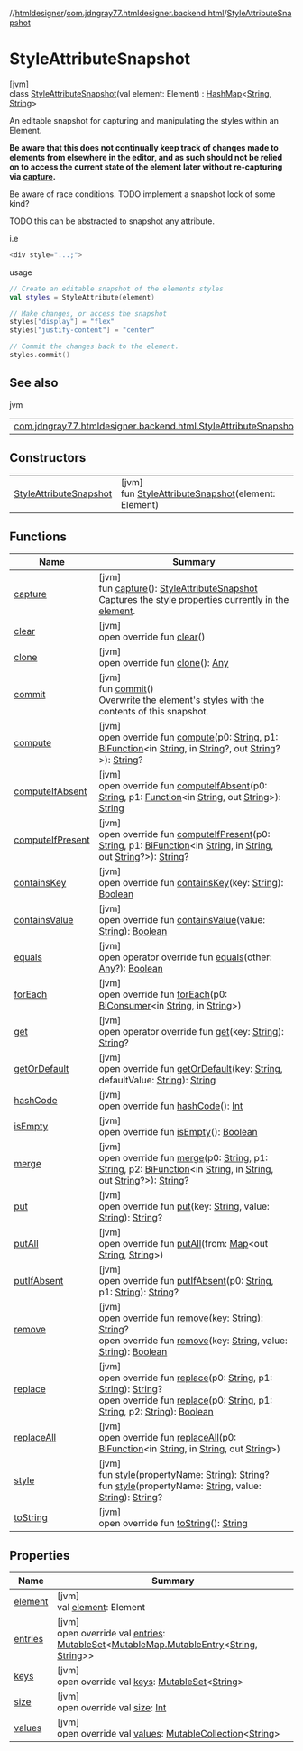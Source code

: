 //[htmldesigner](../../../index.md)/[com.jdngray77.htmldesigner.backend.html](../index.md)/[StyleAttributeSnapshot](index.md)

# StyleAttributeSnapshot

[jvm]\
class [StyleAttributeSnapshot](index.md)(val element: Element) : [HashMap](https://docs.oracle.com/javase/8/docs/api/java/util/HashMap.html)&lt;[String](https://kotlinlang.org/api/latest/jvm/stdlib/kotlin/-string/index.html), [String](https://kotlinlang.org/api/latest/jvm/stdlib/kotlin/-string/index.html)&gt; 

An editable snapshot for capturing and manipulating the styles within an Element.

**Be aware that this does not continually keep track of changes made to elements from elsewhere in the editor, and as such should not be relied on to access the current state of the element later without re-capturing via** [**capture**](capture.md)**.**

Be aware of race conditions. TODO implement a snapshot lock of some kind?

TODO this can be abstracted to snapshot any attribute.

i.e

```kotlin
<div style="...;">
```

usage

```kotlin
// Create an editable snapshot of the elements styles
val styles = StyleAttribute(element)

// Make changes, or access the snapshot
styles["display"] = "flex"
styles["justify-content"] = "center"

// Commit the changes back to the element.
styles.commit()
```

## See also

jvm

| | |
|---|---|
| [com.jdngray77.htmldesigner.backend.html.StyleAttributeSnapshot](commit.md) |  |

## Constructors

| | |
|---|---|
| [StyleAttributeSnapshot](-style-attribute-snapshot.md) | [jvm]<br>fun [StyleAttributeSnapshot](-style-attribute-snapshot.md)(element: Element) |

## Functions

| Name | Summary |
|---|---|
| [capture](capture.md) | [jvm]<br>fun [capture](capture.md)(): [StyleAttributeSnapshot](index.md)<br>Captures the style properties currently in the [element](element.md). |
| [clear](../../com.jdngray77.htmldesigner.frontend.controls/-flex-justify/index.md#-257373230%2FFunctions%2F-1216412040) | [jvm]<br>open override fun [clear](../../com.jdngray77.htmldesigner.frontend.controls/-flex-justify/index.md#-257373230%2FFunctions%2F-1216412040)() |
| [clone](../../com.jdngray77.htmldesigner.frontend.controls/-flex-justify/index.md#703051458%2FFunctions%2F-1216412040) | [jvm]<br>open override fun [clone](../../com.jdngray77.htmldesigner.frontend.controls/-flex-justify/index.md#703051458%2FFunctions%2F-1216412040)(): [Any](https://kotlinlang.org/api/latest/jvm/stdlib/kotlin/-any/index.html) |
| [commit](commit.md) | [jvm]<br>fun [commit](commit.md)()<br>Overwrite the element's styles with the contents of this snapshot. |
| [compute](../../com.jdngray77.htmldesigner.frontend.controls/-flex-justify/index.md#30197662%2FFunctions%2F-1216412040) | [jvm]<br>open override fun [compute](../../com.jdngray77.htmldesigner.frontend.controls/-flex-justify/index.md#30197662%2FFunctions%2F-1216412040)(p0: [String](https://kotlinlang.org/api/latest/jvm/stdlib/kotlin/-string/index.html), p1: [BiFunction](https://docs.oracle.com/javase/8/docs/api/java/util/function/BiFunction.html)&lt;in [String](https://kotlinlang.org/api/latest/jvm/stdlib/kotlin/-string/index.html), in [String](https://kotlinlang.org/api/latest/jvm/stdlib/kotlin/-string/index.html)?, out [String](https://kotlinlang.org/api/latest/jvm/stdlib/kotlin/-string/index.html)?&gt;): [String](https://kotlinlang.org/api/latest/jvm/stdlib/kotlin/-string/index.html)? |
| [computeIfAbsent](../../com.jdngray77.htmldesigner.frontend.controls/-flex-justify/index.md#-1886325805%2FFunctions%2F-1216412040) | [jvm]<br>open override fun [computeIfAbsent](../../com.jdngray77.htmldesigner.frontend.controls/-flex-justify/index.md#-1886325805%2FFunctions%2F-1216412040)(p0: [String](https://kotlinlang.org/api/latest/jvm/stdlib/kotlin/-string/index.html), p1: [Function](https://docs.oracle.com/javase/8/docs/api/java/util/function/Function.html)&lt;in [String](https://kotlinlang.org/api/latest/jvm/stdlib/kotlin/-string/index.html), out [String](https://kotlinlang.org/api/latest/jvm/stdlib/kotlin/-string/index.html)&gt;): [String](https://kotlinlang.org/api/latest/jvm/stdlib/kotlin/-string/index.html) |
| [computeIfPresent](../../com.jdngray77.htmldesigner.frontend.controls/-flex-justify/index.md#813458873%2FFunctions%2F-1216412040) | [jvm]<br>open override fun [computeIfPresent](../../com.jdngray77.htmldesigner.frontend.controls/-flex-justify/index.md#813458873%2FFunctions%2F-1216412040)(p0: [String](https://kotlinlang.org/api/latest/jvm/stdlib/kotlin/-string/index.html), p1: [BiFunction](https://docs.oracle.com/javase/8/docs/api/java/util/function/BiFunction.html)&lt;in [String](https://kotlinlang.org/api/latest/jvm/stdlib/kotlin/-string/index.html), in [String](https://kotlinlang.org/api/latest/jvm/stdlib/kotlin/-string/index.html), out [String](https://kotlinlang.org/api/latest/jvm/stdlib/kotlin/-string/index.html)?&gt;): [String](https://kotlinlang.org/api/latest/jvm/stdlib/kotlin/-string/index.html)? |
| [containsKey](../../com.jdngray77.htmldesigner.frontend.controls/-flex-justify/index.md#-894265563%2FFunctions%2F-1216412040) | [jvm]<br>open override fun [containsKey](../../com.jdngray77.htmldesigner.frontend.controls/-flex-justify/index.md#-894265563%2FFunctions%2F-1216412040)(key: [String](https://kotlinlang.org/api/latest/jvm/stdlib/kotlin/-string/index.html)): [Boolean](https://kotlinlang.org/api/latest/jvm/stdlib/kotlin/-boolean/index.html) |
| [containsValue](../../com.jdngray77.htmldesigner.frontend.controls/-flex-justify/index.md#1119568119%2FFunctions%2F-1216412040) | [jvm]<br>open override fun [containsValue](../../com.jdngray77.htmldesigner.frontend.controls/-flex-justify/index.md#1119568119%2FFunctions%2F-1216412040)(value: [String](https://kotlinlang.org/api/latest/jvm/stdlib/kotlin/-string/index.html)): [Boolean](https://kotlinlang.org/api/latest/jvm/stdlib/kotlin/-boolean/index.html) |
| [equals](../../com.jdngray77.htmldesigner.frontend.controls/-flex-justify/index.md#208304826%2FFunctions%2F-1216412040) | [jvm]<br>open operator override fun [equals](../../com.jdngray77.htmldesigner.frontend.controls/-flex-justify/index.md#208304826%2FFunctions%2F-1216412040)(other: [Any](https://kotlinlang.org/api/latest/jvm/stdlib/kotlin/-any/index.html)?): [Boolean](https://kotlinlang.org/api/latest/jvm/stdlib/kotlin/-boolean/index.html) |
| [forEach](../../com.jdngray77.htmldesigner.frontend.controls/-flex-justify/index.md#674821664%2FFunctions%2F-1216412040) | [jvm]<br>open override fun [forEach](../../com.jdngray77.htmldesigner.frontend.controls/-flex-justify/index.md#674821664%2FFunctions%2F-1216412040)(p0: [BiConsumer](https://docs.oracle.com/javase/8/docs/api/java/util/function/BiConsumer.html)&lt;in [String](https://kotlinlang.org/api/latest/jvm/stdlib/kotlin/-string/index.html), in [String](https://kotlinlang.org/api/latest/jvm/stdlib/kotlin/-string/index.html)&gt;) |
| [get](../../com.jdngray77.htmldesigner.frontend.controls/-flex-justify/index.md#829398075%2FFunctions%2F-1216412040) | [jvm]<br>open operator override fun [get](../../com.jdngray77.htmldesigner.frontend.controls/-flex-justify/index.md#829398075%2FFunctions%2F-1216412040)(key: [String](https://kotlinlang.org/api/latest/jvm/stdlib/kotlin/-string/index.html)): [String](https://kotlinlang.org/api/latest/jvm/stdlib/kotlin/-string/index.html)? |
| [getOrDefault](../../com.jdngray77.htmldesigner.frontend.controls/-flex-justify/index.md#-1129959818%2FFunctions%2F-1216412040) | [jvm]<br>open override fun [getOrDefault](../../com.jdngray77.htmldesigner.frontend.controls/-flex-justify/index.md#-1129959818%2FFunctions%2F-1216412040)(key: [String](https://kotlinlang.org/api/latest/jvm/stdlib/kotlin/-string/index.html), defaultValue: [String](https://kotlinlang.org/api/latest/jvm/stdlib/kotlin/-string/index.html)): [String](https://kotlinlang.org/api/latest/jvm/stdlib/kotlin/-string/index.html) |
| [hashCode](../../com.jdngray77.htmldesigner.frontend.controls/-flex-justify/index.md#612619500%2FFunctions%2F-1216412040) | [jvm]<br>open override fun [hashCode](../../com.jdngray77.htmldesigner.frontend.controls/-flex-justify/index.md#612619500%2FFunctions%2F-1216412040)(): [Int](https://kotlinlang.org/api/latest/jvm/stdlib/kotlin/-int/index.html) |
| [isEmpty](../../com.jdngray77.htmldesigner.frontend.controls/-flex-justify/index.md#360261660%2FFunctions%2F-1216412040) | [jvm]<br>open override fun [isEmpty](../../com.jdngray77.htmldesigner.frontend.controls/-flex-justify/index.md#360261660%2FFunctions%2F-1216412040)(): [Boolean](https://kotlinlang.org/api/latest/jvm/stdlib/kotlin/-boolean/index.html) |
| [merge](../../com.jdngray77.htmldesigner.frontend.controls/-flex-justify/index.md#915730475%2FFunctions%2F-1216412040) | [jvm]<br>open override fun [merge](../../com.jdngray77.htmldesigner.frontend.controls/-flex-justify/index.md#915730475%2FFunctions%2F-1216412040)(p0: [String](https://kotlinlang.org/api/latest/jvm/stdlib/kotlin/-string/index.html), p1: [String](https://kotlinlang.org/api/latest/jvm/stdlib/kotlin/-string/index.html), p2: [BiFunction](https://docs.oracle.com/javase/8/docs/api/java/util/function/BiFunction.html)&lt;in [String](https://kotlinlang.org/api/latest/jvm/stdlib/kotlin/-string/index.html), in [String](https://kotlinlang.org/api/latest/jvm/stdlib/kotlin/-string/index.html), out [String](https://kotlinlang.org/api/latest/jvm/stdlib/kotlin/-string/index.html)?&gt;): [String](https://kotlinlang.org/api/latest/jvm/stdlib/kotlin/-string/index.html)? |
| [put](../../com.jdngray77.htmldesigner.frontend.controls/-flex-justify/index.md#-1811651815%2FFunctions%2F-1216412040) | [jvm]<br>open override fun [put](../../com.jdngray77.htmldesigner.frontend.controls/-flex-justify/index.md#-1811651815%2FFunctions%2F-1216412040)(key: [String](https://kotlinlang.org/api/latest/jvm/stdlib/kotlin/-string/index.html), value: [String](https://kotlinlang.org/api/latest/jvm/stdlib/kotlin/-string/index.html)): [String](https://kotlinlang.org/api/latest/jvm/stdlib/kotlin/-string/index.html)? |
| [putAll](../../com.jdngray77.htmldesigner.frontend.controls/-flex-justify/index.md#1902894919%2FFunctions%2F-1216412040) | [jvm]<br>open override fun [putAll](../../com.jdngray77.htmldesigner.frontend.controls/-flex-justify/index.md#1902894919%2FFunctions%2F-1216412040)(from: [Map](https://kotlinlang.org/api/latest/jvm/stdlib/kotlin.collections/-map/index.html)&lt;out [String](https://kotlinlang.org/api/latest/jvm/stdlib/kotlin/-string/index.html), [String](https://kotlinlang.org/api/latest/jvm/stdlib/kotlin/-string/index.html)&gt;) |
| [putIfAbsent](../../com.jdngray77.htmldesigner.frontend.controls/-flex-justify/index.md#1060937199%2FFunctions%2F-1216412040) | [jvm]<br>open override fun [putIfAbsent](../../com.jdngray77.htmldesigner.frontend.controls/-flex-justify/index.md#1060937199%2FFunctions%2F-1216412040)(p0: [String](https://kotlinlang.org/api/latest/jvm/stdlib/kotlin/-string/index.html), p1: [String](https://kotlinlang.org/api/latest/jvm/stdlib/kotlin/-string/index.html)): [String](https://kotlinlang.org/api/latest/jvm/stdlib/kotlin/-string/index.html)? |
| [remove](../../com.jdngray77.htmldesigner.frontend.controls/-flex-justify/index.md#1413709869%2FFunctions%2F-1216412040) | [jvm]<br>open override fun [remove](../../com.jdngray77.htmldesigner.frontend.controls/-flex-justify/index.md#1413709869%2FFunctions%2F-1216412040)(key: [String](https://kotlinlang.org/api/latest/jvm/stdlib/kotlin/-string/index.html)): [String](https://kotlinlang.org/api/latest/jvm/stdlib/kotlin/-string/index.html)?<br>open override fun [remove](../../com.jdngray77.htmldesigner.frontend.controls/-flex-justify/index.md#881495634%2FFunctions%2F-1216412040)(key: [String](https://kotlinlang.org/api/latest/jvm/stdlib/kotlin/-string/index.html), value: [String](https://kotlinlang.org/api/latest/jvm/stdlib/kotlin/-string/index.html)): [Boolean](https://kotlinlang.org/api/latest/jvm/stdlib/kotlin/-boolean/index.html) |
| [replace](../../com.jdngray77.htmldesigner.frontend.controls/-flex-justify/index.md#-955131074%2FFunctions%2F-1216412040) | [jvm]<br>open override fun [replace](../../com.jdngray77.htmldesigner.frontend.controls/-flex-justify/index.md#-955131074%2FFunctions%2F-1216412040)(p0: [String](https://kotlinlang.org/api/latest/jvm/stdlib/kotlin/-string/index.html), p1: [String](https://kotlinlang.org/api/latest/jvm/stdlib/kotlin/-string/index.html)): [String](https://kotlinlang.org/api/latest/jvm/stdlib/kotlin/-string/index.html)?<br>open override fun [replace](../../com.jdngray77.htmldesigner.frontend.controls/-flex-justify/index.md#-1657817181%2FFunctions%2F-1216412040)(p0: [String](https://kotlinlang.org/api/latest/jvm/stdlib/kotlin/-string/index.html), p1: [String](https://kotlinlang.org/api/latest/jvm/stdlib/kotlin/-string/index.html), p2: [String](https://kotlinlang.org/api/latest/jvm/stdlib/kotlin/-string/index.html)): [Boolean](https://kotlinlang.org/api/latest/jvm/stdlib/kotlin/-boolean/index.html) |
| [replaceAll](../../com.jdngray77.htmldesigner.frontend.controls/-flex-justify/index.md#2105050701%2FFunctions%2F-1216412040) | [jvm]<br>open override fun [replaceAll](../../com.jdngray77.htmldesigner.frontend.controls/-flex-justify/index.md#2105050701%2FFunctions%2F-1216412040)(p0: [BiFunction](https://docs.oracle.com/javase/8/docs/api/java/util/function/BiFunction.html)&lt;in [String](https://kotlinlang.org/api/latest/jvm/stdlib/kotlin/-string/index.html), in [String](https://kotlinlang.org/api/latest/jvm/stdlib/kotlin/-string/index.html), out [String](https://kotlinlang.org/api/latest/jvm/stdlib/kotlin/-string/index.html)&gt;) |
| [style](style.md) | [jvm]<br>fun [style](style.md)(propertyName: [String](https://kotlinlang.org/api/latest/jvm/stdlib/kotlin/-string/index.html)): [String](https://kotlinlang.org/api/latest/jvm/stdlib/kotlin/-string/index.html)?<br>fun [style](style.md)(propertyName: [String](https://kotlinlang.org/api/latest/jvm/stdlib/kotlin/-string/index.html), value: [String](https://kotlinlang.org/api/latest/jvm/stdlib/kotlin/-string/index.html)): [String](https://kotlinlang.org/api/latest/jvm/stdlib/kotlin/-string/index.html)? |
| [toString](to-string.md) | [jvm]<br>open override fun [toString](to-string.md)(): [String](https://kotlinlang.org/api/latest/jvm/stdlib/kotlin/-string/index.html) |

## Properties

| Name | Summary |
|---|---|
| [element](element.md) | [jvm]<br>val [element](element.md): Element |
| [entries](../../com.jdngray77.htmldesigner.frontend.controls/-flex-justify/index.md#2111837807%2FProperties%2F-1216412040) | [jvm]<br>open override val [entries](../../com.jdngray77.htmldesigner.frontend.controls/-flex-justify/index.md#2111837807%2FProperties%2F-1216412040): [MutableSet](https://kotlinlang.org/api/latest/jvm/stdlib/kotlin.collections/-mutable-set/index.html)&lt;[MutableMap.MutableEntry](https://kotlinlang.org/api/latest/jvm/stdlib/kotlin.collections/-mutable-map/-mutable-entry/index.html)&lt;[String](https://kotlinlang.org/api/latest/jvm/stdlib/kotlin/-string/index.html), [String](https://kotlinlang.org/api/latest/jvm/stdlib/kotlin/-string/index.html)&gt;&gt; |
| [keys](../../com.jdngray77.htmldesigner.frontend.controls/-flex-justify/index.md#-1479970233%2FProperties%2F-1216412040) | [jvm]<br>open override val [keys](../../com.jdngray77.htmldesigner.frontend.controls/-flex-justify/index.md#-1479970233%2FProperties%2F-1216412040): [MutableSet](https://kotlinlang.org/api/latest/jvm/stdlib/kotlin.collections/-mutable-set/index.html)&lt;[String](https://kotlinlang.org/api/latest/jvm/stdlib/kotlin/-string/index.html)&gt; |
| [size](../../com.jdngray77.htmldesigner.frontend.controls/-flex-justify/index.md#-721733414%2FProperties%2F-1216412040) | [jvm]<br>open override val [size](../../com.jdngray77.htmldesigner.frontend.controls/-flex-justify/index.md#-721733414%2FProperties%2F-1216412040): [Int](https://kotlinlang.org/api/latest/jvm/stdlib/kotlin/-int/index.html) |
| [values](../../com.jdngray77.htmldesigner.frontend.controls/-flex-justify/index.md#269306713%2FProperties%2F-1216412040) | [jvm]<br>open override val [values](../../com.jdngray77.htmldesigner.frontend.controls/-flex-justify/index.md#269306713%2FProperties%2F-1216412040): [MutableCollection](https://kotlinlang.org/api/latest/jvm/stdlib/kotlin.collections/-mutable-collection/index.html)&lt;[String](https://kotlinlang.org/api/latest/jvm/stdlib/kotlin/-string/index.html)&gt; |
